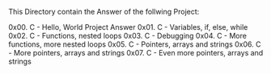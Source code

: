 
This Directory contain the Answer of the follwing Project:
 
0x00. C - Hello, World Project Answer
0x01. C - Variables, if, else, while
0x02. C - Functions, nested loops
0x03. C - Debugging
0x04. C - More functions, more nested loops
0x05. C - Pointers, arrays and strings
0x06. C - More pointers, arrays and strings
0x07. C - Even more pointers, arrays and strings

